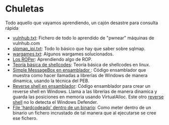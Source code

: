 # Chuletas
Todo aquello que vayamos aprendiendo, un cajón desastre para consulta rápida
- [vulnhub.txt](https://github.com/g4ngli0s/chuletas/blob/master/vulnhub.txt): Fichero de todo lo aprendido de "pwnear" máquinas de vulnhub.com
- [slqmap_ipi.txt](https://github.com/g4ngli0s/chuletas/blob/master/sqlmap_ipi.txt): Todo lo básico que hay que saber sobre sqlmap.
- [wargames.txt](https://github.com/g4ngli0s/chuletas/blob/master/wargames.txt): Algunos wargames solucionados.
- [Los ROPer](https://github.com/g4ngli0s/chuletas/blob/master/ropers.md): Aprendiendo algo de ROP.
- [Teoría básica de shellcodes](https://github.com/g4ngli0s/chuletas/blob/master/shellcode.md): Teoría básica de shellcodes en linux.
- [Simple MessageBox en ensamblador ](https://github.com/g4ngli0s/chuletas/blob/master/MsgBoxPEBStyle.asm): Código ensamblador que muestra como hacer llamadas a librerías de Windows de manera dinamica, usando la técnica del PEB.
- [Reverse shell en ensamblador](https://github.com/g4ngli0s/chuletas/blob/master/RevShell.asm): Código ensamblador para crear un reverse shell en Windows. Llama a las librerias de manera dinamica y guarda las posiciones en memoria usando VirtualAlloc. Este otro [reverse shell](https://github.com/g4ngli0s/chuletas/blob/master/RevShellnoAV.asm) no lo detecta el Windows Defender.
- [File 'hardcodeado' dentro de un binario](https://github.com/g4ngli0s/chuletas/blob/master/filehardcoded.txt): Como meter dentro de un binario un fichero incrustado de tal manera que al ejecutarse se cree ese fichero. 

